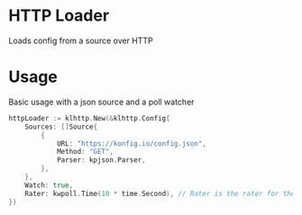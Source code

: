 # HTTP Loader
Loads config from a source over HTTP

# Usage

Basic usage with a json source and a poll watcher
```go
httpLoader := klhttp.New(&klhttp.Config{
    Sources: []Source{
        {
            URL: "https://konfig.io/config.json",
            Method: "GET",
            Parser: kpjson.Parser,
        },
    },
    Watch: true,
    Rater: kwpoll.Time(10 * time.Second), // Rater is the rater for the poll watcher
})
```
